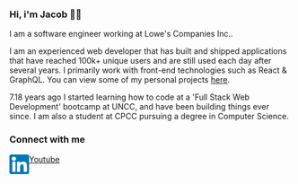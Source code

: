 
### Hi, i'm Jacob 👨‍💻

I am a software engineer working at Lowe's Companies Inc.. 

I am an experienced web developer that has built and shipped applications that have reached 100k+ unique users and are still used each day after several years. I primarily work with front-end technologies such as React & GraphQL. You can view some of my personal projects [here](https://www.jlbroughton.com).

7.18 years ago I started learning how to code at a 'Full Stack Web Development' bootcamp at UNCC, and have been building things ever since. I am also a student at CPCC pursuing a degree in Computer Science.

### Connect with me
[<img align="left" alt="My Linkedin profile" width="35px" src="assets/linkedIn.png">](https://www.linkedin.com/in/jacob-broughton-637189164/)
[Youtube](https://www.youtube.com/channel/UCnHjcw_ZQwEQAUbXPbUecWA)

[linkedIn]: "https://www.linkedin.com/in/jacob-broughton-637189164/"
